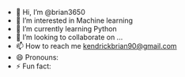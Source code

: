 - 👋 Hi, I’m @brian3650
- 👀 I’m interested in Machine learning
- 🌱 I’m currently learning Python
- 💞️ I’m looking to collaborate on ...
- 📫 How to reach me kendrickbrian90@gmail.com
- 😄 Pronouns:
- ⚡ Fun fact: 

<!---
brian3650/brian3650 is a ✨ special ✨ repository because its `README.md` (this file) appears on your GitHub profile.
You can click the Preview link to take a look at your changes.
--->
